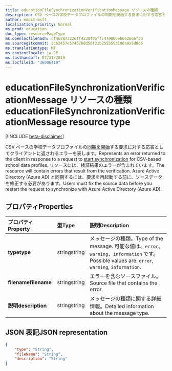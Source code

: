 ```yaml
---
title: educationFileSynchronizationVerificationMessage リソースの種類
description: CSV ベースの学校データプロファイルの同期を開始する要求に対する応答としてクライアントに返されるエラーを表します。 リソースには、検証結果のエラーが含まれています。 Azure Active Directory (Azure AD) と同期するには、要求を再起動する前に、ソースデータを修正する必要があります。
author: mmast-msft
localization_priority: Normal
ms.prod: education
doc_type: resourcePageType
ms.openlocfilehash: cf462873226ff4238f95ffc4798b6eb662666f3d
ms.sourcegitcommit: 2c62457e57467b8d50f21b255b553106a9a5d8d6
ms.translationtype: MT
ms.contentlocale: ja-JP
ms.lasthandoff: 07/31/2019
ms.locfileid: "36006410"
---
```

# <a name="educationfilesynchronizationverificationmessage-resource-type"></a><span data-ttu-id="97b37-105">educationFileSynchronizationVerificationMessage リソースの種類</span><span class="sxs-lookup"><span data-stu-id="97b37-105">educationFileSynchronizationVerificationMessage resource type</span></span>

[!INCLUDE [beta-disclaimer](../../includes/beta-disclaimer.md)]

<span data-ttu-id="97b37-106">CSV ベースの学校データプロファイルの[同期を開始](../api/educationsynchronizationprofile-start.md)する要求に対する応答としてクライアントに返されるエラーを表します。</span><span class="sxs-lookup"><span data-stu-id="97b37-106">Represents an error returned to the client in response to a request to [start synchronization](../api/educationsynchronizationprofile-start.md) for CSV-based school data profiles.</span></span> <span data-ttu-id="97b37-107">リソースには、検証結果のエラーが含まれています。</span><span class="sxs-lookup"><span data-stu-id="97b37-107">The resource will contain errors that result from the verification.</span></span> <span data-ttu-id="97b37-108">Azure Active Directory (Azure AD) と同期するには、要求を再起動する前に、ソースデータを修正する必要があります。</span><span class="sxs-lookup"><span data-stu-id="97b37-108">Users must fix the source data before you restart the request to synchronize with Azure Active Directory (Azure AD).</span></span>

## <a name="properties"></a><span data-ttu-id="97b37-109">プロパティ</span><span class="sxs-lookup"><span data-stu-id="97b37-109">Properties</span></span>

| <span data-ttu-id="97b37-110">プロパティ</span><span class="sxs-lookup"><span data-stu-id="97b37-110">Property</span></span> | <span data-ttu-id="97b37-111">型</span><span class="sxs-lookup"><span data-stu-id="97b37-111">Type</span></span> | <span data-ttu-id="97b37-112">説明</span><span class="sxs-lookup"><span data-stu-id="97b37-112">Description</span></span> |
|:-|:-|:-|
| <span data-ttu-id="97b37-113">**type**</span><span class="sxs-lookup"><span data-stu-id="97b37-113">**type**</span></span> | <span data-ttu-id="97b37-114">string</span><span class="sxs-lookup"><span data-stu-id="97b37-114">string</span></span> | <span data-ttu-id="97b37-115">メッセージの種類。</span><span class="sxs-lookup"><span data-stu-id="97b37-115">Type of the message.</span></span> <span data-ttu-id="97b37-116">可能な値は、`error`、`warning`、`information` です。</span><span class="sxs-lookup"><span data-stu-id="97b37-116">Possible values are: `error`, `warning`, `information`.</span></span> | 
| <span data-ttu-id="97b37-117">**filename**</span><span class="sxs-lookup"><span data-stu-id="97b37-117">**filename**</span></span> | <span data-ttu-id="97b37-118">string</span><span class="sxs-lookup"><span data-stu-id="97b37-118">string</span></span> | <span data-ttu-id="97b37-119">エラーを含むソースファイル。</span><span class="sxs-lookup"><span data-stu-id="97b37-119">Source file that contains the error.</span></span> |
| <span data-ttu-id="97b37-120">**説明**</span><span class="sxs-lookup"><span data-stu-id="97b37-120">**description**</span></span> | <span data-ttu-id="97b37-121">string</span><span class="sxs-lookup"><span data-stu-id="97b37-121">string</span></span> | <span data-ttu-id="97b37-122">メッセージの種類に関する詳細情報。</span><span class="sxs-lookup"><span data-stu-id="97b37-122">Detailed information about the message type.</span></span> |

## <a name="json-representation"></a><span data-ttu-id="97b37-123">JSON 表記</span><span class="sxs-lookup"><span data-stu-id="97b37-123">JSON representation</span></span>

<!-- {
  "blockType": "resource",
  "optionalProperties": [

  ],
  "@odata.type": "microsoft.graph.educationFileSynchronizationVerificationMessage"
}-->

```json
{
    "type": "String",
    "fileName": "String",
    "description": "String"
}
```
